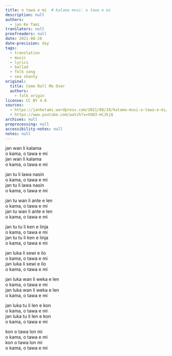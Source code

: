 ```yaml
---
title: o tawa e mi  # kalama musi: o tawa e mi
description: null
authors:
  - jan Ke Tami
translators: null
proofreaders: null
date: 2021-08-28
date-precision: day
tags:
  - translation
  - music
  - lyrics
  - ballad
  - folk song
  - sea shanty
original:
  title: Come Roll Me Over
  authors:
    - folk origin
license: CC BY 4.0
sources:
  - https://janketami.wordpress.com/2021/08/28/kalama-musi-o-tawa-e-mi/
  - https://www.youtube.com/watch?v=VG03-mCJkjQ
archives: null
preprocessing: null
accessibility-notes: null
notes: null
---
```


jan wan li kalama  \
o kama, o tawa e mi  \
jan wan li kalama  \
o kama, o tawa e mi

jan tu li lawa nasin  \
o kama, o tawa e mi  \
jan tu li lawa nasin  \
o kama, o tawa e mi

jan tu wan li ante e len  \
o kama, o tawa e mi  \
jan tu wan li ante e len  \
o kama, o tawa e mi

jan tu tu li ken e linja  \
o kama, o tawa e mi  \
jan tu tu li ken e linja  \
o kama, o tawa e mi

jan luka li sewi e ilo  \
o kama, o tawa e mi  \
jan luka li sewi e ilo  \
o kama, o tawa e mi

jan luka wan li weka e len  \
o kama, o tawa e mi  \
jan luka wan li weka e len  \
o kama, o tawa e mi

jan luka tu li len e kon  \
o kama, o tawa e mi  \
jan luka tu li len e kon  \
o kama, o tawa e mi

kon o tawa lon mi  \
o kama, o tawa e mi  \
kon o tawa lon mi  \
o kama, o tawa e mi
